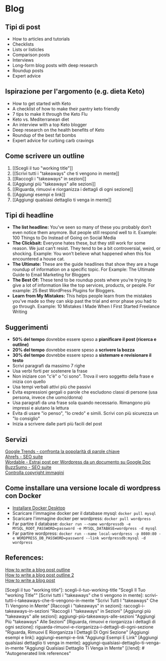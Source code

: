 # Blog

## Tipi di post
* How to articles and tutorials
* Checklists
* Lists or listicles
* Comparison posts
* Interviews
* Long-form blog posts with deep research
* Roundup posts
* Expert advice

## Ispirazione per l'argomento (e.g. dieta Keto)
* How to get started with Keto
* A checklist of how to make their pantry keto friendly
* 7 tips to make it through the Keto Flu
* Keto vs. Mediterranean diet
* An interview with a top Keto blogger
* Deep research on the health benefits of Keto
* Roundup of the best fat bombs
* Expert advice for curbing carb cravings

## Come scrivere un outline
1. [[Scegli il tuo "working title"]]
2. [[Scrivi tutti i "takeaways" che ti vengono in mente]]
3. [[Raccogli i "takeaways" in sezioni]]
4. [[Aggiungi più "takeaways" alle sezioni]]
5. [[Riguarda, rimuovi e riorganizza i dettagli di ogni sezione]]
6. [[Aggiungi esempi e link]]
7. [[Aggiungi qualsiasi dettaglio ti venga in mente]]

## Tipi di headline
* **The list headline:** You’ve seen so many of these you probably don’t even notice them anymore. But people still respond well to it. Example: 100 Things to Do Instead of Going on Social Media
* **The Clickbait:** Everyone hates these, but they still work for some reason. We just can’t resist. They tend to be a bit controversial, weird, or shocking. Example: You won’t believe what happened when this fox encountered a house cat.
* **The Ultimate:** These are the guide headlines that show they are a huge roundup of information on a specific topic. For Example: The Ultimate Guide to Email Marketing for Bloggers
* **The Best Of:** These tend to be roundup posts where you’re trying to give a lot of information like the top services, products, or people. For example: 25 Best WordPress Plugins for Bloggers.
* **Learn from My Mistakes:** This helps people learn from the mistakes you’ve made so they can skip past the trial and error phase you had to go through. Example: 10 Mistakes I Made When I First Started Freelance Writing

## Suggerimenti
* **50% del tempo** dovrebbe essere speso a **pianificare il post (ricerca e outline)**
* **20% del tempo** dovrebbe essere speso a **scrivere la bozza**
* **30% del tempo** dovrebbe essere speso a **sistemare e revisionare il testo**
* Scrivi paragrafi da massimo 7 righe
* Usa verbi forti per sostenere la frase
* Non iniziare con "c'è" o "ci sono". Trova il vero soggetto della frase e inizia con quello
* Usa tempi verbali attivi più che passivi
* Evita espressioni gergali o parole che escludono classi di persone (usa persona, invece che uomo/donna)
* Usa paragrafi da una frase sola quando necessario. Rimangono più impressi e aiutano la lettura
* Evita di usare "io penso", "Io credo" e simili. Scrivi con più sicurezza un "Io consiglio"
* Inizia a scrivere dalle parti più facili del post

## Servizi
[Google Trends - confronta la popolarità di parole chiave](https://trends.google.com/trends)  
[Ahrefs - SEO suite](https://ahrefs.com)  
[Wordable - Estrai post per Wordpress da un documento su Google Doc](https://www.wordable.io)  
[BuzzSumo - SEO suite](https://buzzsumo.com)  
[Controlla copyright immagini](https://www.pixsy.com/academy/image-user/verify-image-source-copyright-owner/)  

## Come installare una versione locale di wordpress con Docker
* [Installare Docker Desktop](https://www.docker.com/products/docker-desktop)
* Scaricare l'immagine docker per il database mysql: `docker pull mysql`
* Scaricare l'immagine docker per wordpress: `docker pull wordpress`
* Far partire il database: `docker run --name wordpressdb -e MYSQL_ROOT_PASSWORD=password -e MYSQL_DATABASE=wordpress -d mysql`
* Far partire wordpress: `docker run --name local-wordpress -p 8080:80 -e WORDPRESS_DB_PASSWORD=password --link wordpressdb:mysql -d wordpress`

## References:
[How to write a blog post outline](https://blog.hubspot.com/marketing/how-to-write-blog-post-outline)  
[How to write a blog post outline 2](https://blogfromthebeginning.com/how-to-write-a-blog-post-outline)  
[How to write a blog post](https://ahrefs.com/blog/how-to-write-a-blog-post)  

[//begin]: # "Autogenerated link references for markdown compatibility"
[Scegli il tuo "working title"]: scegli-il-tuo-working-title "Scegli Il Tuo "working Title""
[Scrivi tutti i "takeaways" che ti vengono in mente]: scrivi-tutti-i-takeaways-che-ti-vengono-in-mente "Scrivi Tutti I "takeaways" Che Ti Vengono in Mente"
[Raccogli i "takeaways" in sezioni]: raccogli-i-takeaways-in-sezioni "Raccogli I "takeaways" in Sezioni"
[Aggiungi più "takeaways" alle sezioni]: aggiungi-più-takeaways-alle-sezioni "Aggiungi Più "takeaways" Alle Sezioni"
[Riguarda, rimuovi e riorganizza i dettagli di ogni sezione]: riguarda-rimuovi-e-riorganizza-i-dettagli-di-ogni-sezione "Riguarda, Rimuovi E Riorganizza I Dettagli Di Ogni Sezione"
[Aggiungi esempi e link]: aggiungi-esempi-e-link "Aggiungi Esempi E Link"
[Aggiungi qualsiasi dettaglio ti venga in mente]: aggiungi-qualsiasi-dettaglio-ti-venga-in-mente "Aggiungi Qualsiasi Dettaglio Ti Venga in Mente"
[//end]: # "Autogenerated link references"